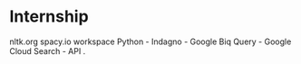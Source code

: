 # Internship
nltk.org
spacy.io workspace
Python - Indagno - Google Biq Query - Google Cloud Search - API
.
